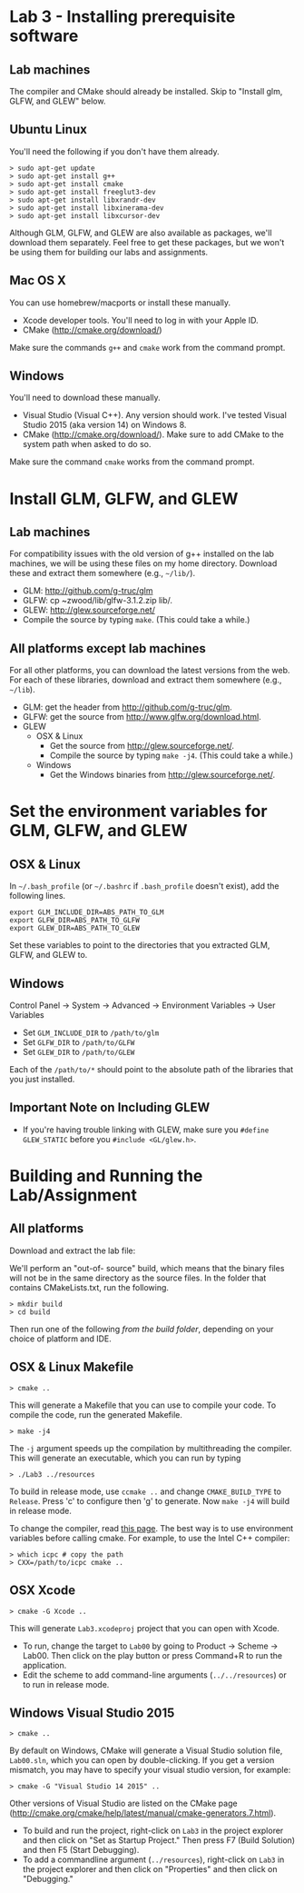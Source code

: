 Lab 3 - Installing prerequisite software
========================================

Lab machines
------------

The compiler and CMake should already be installed. Skip to "Install glm,
GLFW, and GLEW" below.


Ubuntu Linux
------------

You'll need the following if you don't have them already.

	> sudo apt-get update
	> sudo apt-get install g++
	> sudo apt-get install cmake
	> sudo apt-get install freeglut3-dev
	> sudo apt-get install libxrandr-dev
	> sudo apt-get install libxinerama-dev
	> sudo apt-get install libxcursor-dev

Although GLM, GLFW, and GLEW are also available as packages, we'll download
them separately. Feel free to get these packages, but we won't be using them
for building our labs and assignments.


Mac OS X
--------

You can use homebrew/macports or install these manually.

- Xcode developer tools. You'll need to log in with your Apple ID.
- CMake (<http://cmake.org/download/>)

Make sure the commands `g++` and `cmake` work from the command prompt.


Windows
-------

You'll need to download these manually.

- Visual Studio (Visual C++). Any version should work. I've tested Visual
  Studio 2015 (aka version 14) on Windows 8.
- CMake (<http://cmake.org/download/>). Make sure to add CMake to the system
  path when asked to do so.

Make sure the command `cmake` works from the command prompt.


Install GLM, GLFW, and GLEW
=============================


Lab machines
------------

For compatibility issues with the old version of g++ installed on the lab
machines, we will be using these files on my home directory. Download these
and extract them somewhere (e.g., `~/lib/`).

- GLM: <http://github.com/g-truc/glm> 
- GLFW: cp ~zwood/lib/glfw-3.1.2.zip lib/. 
- GLEW: <http://glew.sourceforge.net/> 
- Compile the source by typing `make`. (This could take a while.)


All platforms except lab machines
---------------------------------

For all other platforms, you can download the latest versions from the web.
For each of these libraries, download and extract them somewhere (e.g.,
`~/lib`).

- GLM: get the header from <http://github.com/g-truc/glm>.
- GLFW: get the source from <http://www.glfw.org/download.html>.
- GLEW
    - OSX & Linux
        - Get the source from <http://glew.sourceforge.net/>.
        - Compile the source by typing `make -j4`. (This could take a while.)
    - Windows
        - Get the Windows binaries from <http://glew.sourceforge.net/>.


Set the environment variables for GLM, GLFW, and GLEW
=======================================================


OSX & Linux
-----------

In `~/.bash_profile` (or `~/.bashrc` if `.bash_profile` doesn't exist), add the
following lines.

	export GLM_INCLUDE_DIR=ABS_PATH_TO_GLM
	export GLFW_DIR=ABS_PATH_TO_GLFW
	export GLEW_DIR=ABS_PATH_TO_GLEW

Set these variables to point to the directories that you extracted GLM,
GLFW, and GLEW to.


Windows
-------

Control Panel -> System -> Advanced -> Environment Variables -> User Variables

- Set `GLM_INCLUDE_DIR` to `/path/to/glm`
- Set `GLFW_DIR` to `/path/to/GLFW`
- Set `GLEW_DIR` to `/path/to/GLEW`

Each of the `/path/to/*` should point to the absolute path of the libraries
that you just installed.


Important Note on Including GLEW
------------------------------------------

- If you're having trouble linking with GLEW, make sure you `#define GLEW_STATIC` before you `#include <GL/glew.h>`.


Building and Running the Lab/Assignment
=======================================


All platforms
-------------

Download and extract the lab file:

We'll perform an "out-of- source" build, which means that the binary files
will not be in the same directory as the source files. In the folder that
contains CMakeLists.txt, run the following.

	> mkdir build
	> cd build

Then run one of the following *from the build folder*, depending on your
choice of platform and IDE.


OSX & Linux Makefile
--------------------

	> cmake ..

This will generate a Makefile that you can use to compile your code. To
compile the code, run the generated Makefile.

	> make -j4

The `-j` argument speeds up the compilation by multithreading the compiler.
This will generate an executable, which you can run by typing

	> ./Lab3 ../resources

To build in release mode, use `ccmake ..` and change `CMAKE_BUILD_TYPE` to
`Release`. Press 'c' to configure then 'g' to generate. Now `make -j4` will
build in release mode.

To change the compiler, read [this
page](http://cmake.org/Wiki/CMake_FAQ#How_do_I_use_a_different_compiler.3F).
The best way is to use environment variables before calling cmake. For
example, to use the Intel C++ compiler:

	> which icpc # copy the path
	> CXX=/path/to/icpc cmake ..


OSX Xcode
---------

	> cmake -G Xcode ..

This will generate `Lab3.xcodeproj` project that you can open with Xcode.

- To run, change the target to `Lab00` by going to Product -> Scheme -> Lab00.
  Then click on the play button or press Command+R to run the application.
- Edit the scheme to add command-line arguments (`../../resources`) or to run
  in release mode.


Windows Visual Studio 2015
--------------------------

	> cmake ..

By default on Windows, CMake will generate a Visual Studio solution file,
`Lab00.sln`, which you can open by double-clicking. If you get a version
mismatch, you may have to specify your visual studio version, for example:

	> cmake -G "Visual Studio 14 2015" ..

Other versions of Visual Studio are listed on the CMake page
(<http://cmake.org/cmake/help/latest/manual/cmake-generators.7.html>).

- To build and run the project, right-click on `Lab3` in the project explorer
  and then click on "Set as Startup Project." Then press F7 (Build Solution)
  and then F5 (Start Debugging).
- To add a commandline argument (`../resources`), right-click on `Lab3` in
  the project explorer and then click on "Properties" and then click on
  "Debugging."

